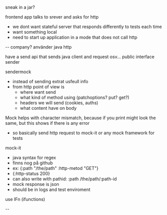 
sneak in a jar?

frontend app talks to srever and asks for http
- we dont want stateful server that responds differently to tests each time
- want something local
- need to start up application in a mode that does not call http

-- company?
använder java http

have a send api that sends java client and request osv... public interface sender

sendermock
- instead of sending extrat usfeull info
- from http point of view is
	- where want send
	- what kind of method using (patchoptions? put? get?)
	- headers we will send (cookies, auths)
	- what content have on body

Mock helps with character mismatch, because if you print might look the same, but this shows if there is any error
- so basically send http request to mock-it or any mock framework for tests

mock-it 
- java syntax for regex
- finns nog på github
- ex: {:path "/the/path"
:http-metod "GET"}
- {:http-status 200}
- can also write with pathid: :path /the/path/:path-id
- mock response is json
- should be in logs and test enviroment

use IFn (ifunctions)


--